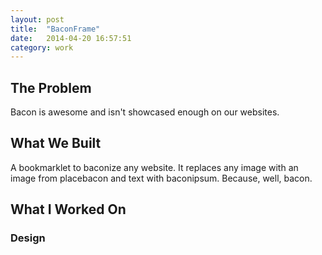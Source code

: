 ```yaml
---
layout: post
title:  "BaconFrame"
date:   2014-04-20 16:57:51
category: work
---
```


## The Problem

Bacon is awesome and isn't showcased enough on our websites.

## What We Built

A bookmarklet to baconize any website. It replaces any image with an image from placebacon and text with baconipsum. Because, well, bacon.

## What I Worked On

### Design